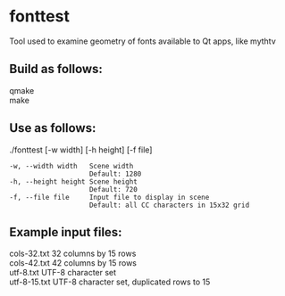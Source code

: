 # fonttest

Tool used to examine geometry of fonts available to Qt apps, like mythtv

## Build as follows:
qmake  
make  

## Use as follows:
./fonttest [-w width] [-h height] [-f file]  
```
-w, --width width   Scene width  
                    Default: 1280  
-h, --height height Scene height  
                    Default: 720  
-f, --file file     Input file to display in scene  
                    Default: all CC characters in 15x32 grid  
```

## Example input files:
cols-32.txt 32 columns by 15 rows  
cols-42.txt 42 columns by 15 rows  
utf-8.txt   UTF-8 character set  
utf-8-15.txt UTF-8 character set, duplicated rows to 15  
